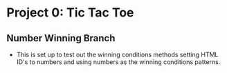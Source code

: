 # Project 0: Tic Tac Toe
## Number Winning Branch

* This is set up to test out the winning conditions methods setting HTML ID's to numbers and using numbers as the winning conditions patterns. 

